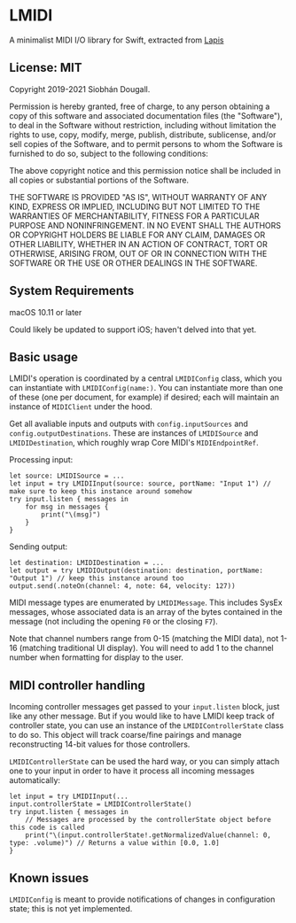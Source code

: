 # LMIDI

A minimalist MIDI I/O library for Swift, extracted from [Lapis](https://lapis.app/)

## License: MIT

Copyright 2019-2021 Siobhán Dougall.

Permission is hereby granted, free of charge, to any person obtaining a copy of this software and associated documentation files (the "Software"), to deal in the Software without restriction, including without limitation the rights to use, copy, modify, merge, publish, distribute, sublicense, and/or sell copies of the Software, and to permit persons to whom the Software is furnished to do so, subject to the following conditions:

The above copyright notice and this permission notice shall be included in all copies or substantial portions of the Software.

THE SOFTWARE IS PROVIDED "AS IS", WITHOUT WARRANTY OF ANY KIND, EXPRESS OR IMPLIED, INCLUDING BUT NOT LIMITED TO THE WARRANTIES OF MERCHANTABILITY, FITNESS FOR A PARTICULAR PURPOSE AND NONINFRINGEMENT. IN NO EVENT SHALL THE AUTHORS OR COPYRIGHT HOLDERS BE LIABLE FOR ANY CLAIM, DAMAGES OR OTHER LIABILITY, WHETHER IN AN ACTION OF CONTRACT, TORT OR OTHERWISE, ARISING FROM, OUT OF OR IN CONNECTION WITH THE SOFTWARE OR THE USE OR OTHER DEALINGS IN THE SOFTWARE.

## System Requirements

macOS 10.11 or later

Could likely be updated to support iOS; haven't delved into that yet.

## Basic usage

LMIDI's operation is coordinated by a central `LMIDIConfig` class, which you can instantiate with `LMIDIConfig(name:)`. You can instantiate more than one of these (one per document, for example) if desired; each will maintain an instance of `MIDIClient` under the hood. 

Get all avaliable inputs and outputs with `config.inputSources` and `config.outputDestinations`. These are instances of `LMIDISource` and `LMIDIDestination`, which roughly wrap Core MIDI's `MIDIEndpointRef`.

Processing input:

    let source: LMIDISource = ...
    let input = try LMIDIInput(source: source, portName: "Input 1") // make sure to keep this instance around somehow
    try input.listen { messages in
        for msg in messages {
            print("\(msg)")
        }
    }

Sending output:

    let destination: LMIDIDestination = ...
    let output = try LMIDIOutput(destination: destination, portName: "Output 1") // keep this instance around too
    output.send(.noteOn(channel: 4, note: 64, velocity: 127))

MIDI message types are enumerated by `LMIDIMessage`. This includes SysEx messages, whose associated data is an array of the bytes contained in the message (not including the opening `F0` or the closing `F7`).

Note that channel numbers range from 0-15 (matching the MIDI data), not 1-16 (matching traditional UI display). You will need to add 1 to the channel number when formatting for display to the user. 

## MIDI controller handling

Incoming controller messages get passed to your `input.listen` block, just like any other message. But if you would like to have LMIDI keep track of controller state, you can use an instance of the `LMIDIControllerState` class to do so. This object will track coarse/fine pairings and manage reconstructing 14-bit values for those controllers.

`LMIDIControllerState` can be used the hard way, or you can simply attach one to your input in order to have it process all incoming messages automatically:

    let input = try LMIDIInput(...
    input.controllerState = LMIDIControllerState()
    try input.listen { messages in
        // Messages are processed by the controllerState object before this code is called
        print("\(input.controllerState!.getNormalizedValue(channel: 0, type: .volume)") // Returns a value within [0.0, 1.0]
    }

## Known issues

`LMIDIConfig` is meant to provide notifications of changes in configuration state; this is not yet implemented.
